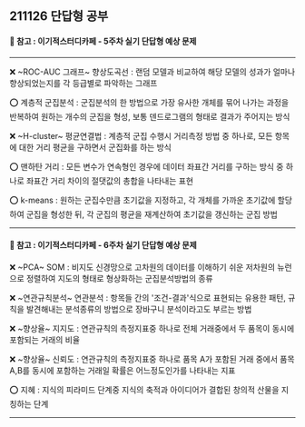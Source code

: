 ## 211126 단답형 공부
#### 📖 참고 : 이기적스터디카페 - 5주차 실기 단답형 예상 문제  

-----------

❌ ~ROC-AUC 그래프~ 향상도곡선 : 랜덤 모델과 비교하여 해당 모델의 성과가 얼마나 향상되었는지를 각 등급별로 파악하는 그래프  

⭕ 계층적 군집분석 : 군집분석의 한 방법으로 가장 유사한 개체를 묶어 나가는 과정을 반복하여 원하는 개수의 군집을 형성, 보통 덴드로그램의 형태로 결과가 주어지는 방식  

❌ ~H-cluster~ 평균연결법 : 계층적 군집 수행시 거리측정 방법 중 하나로, 모든 항목에 대한 거리 평균을 구하면서 군집화를 하는 방식  

⭕ 맨하탄 거리 : 모든 변수가 연속형인 경우에 데이터 좌표간 거리를 구하는 방식 중 하나로 좌표간 거리 차이의 절댓값의 총합을 나타내는 표현   

⭕ k-means : 원하는 군집수만큼 초기값을 지정하고, 각 개체를 가까운 초기값에 할당하여 군집을 형성한 뒤, 각 군집의 평균을 재계산하여 초기값을 갱신하는 군집 방법  

-----------

#### 📖 참고 : 이기적스터디카페 - 6주차 실기 단답형 예상 문제  

❌ ~PCA~ SOM : 비지도 신경망으로 고차원의 데이터를 이해하기 쉬운 저차원의 뉴런으로 정렬하여 지도의 형태로 형상화하는 군집분석방법의 종류  

❌ ~연관규칙분석~ 연관분석 : 항목들 간의 '조건-결과'식으로 표현되는 유용한 패턴, 규칙을 발견해내는 분석종류의 방법으로 장바구니 분석이라고도 부르는 방법  

❌ ~향상율~ 지지도 : 연관규칙의 측정지표중 하나로 전체 거래중에서 두 품목이 동시에 포함되는 거래의 비율  

❌ ~향상율~ 신뢰도 : 연관규칙의 측정지표중 하나로 품목 A가 포함된 거래 중에서 품목 A,B를 동시에 포함하는 거래일 확률은 어느정도인가를 나타내는 지표  

⭕ 지혜 : 지식의 피라미드 단계중 지식의 축적과 아이디어가 결합된 창의적 산물을 지칭하는 단계    

-----------